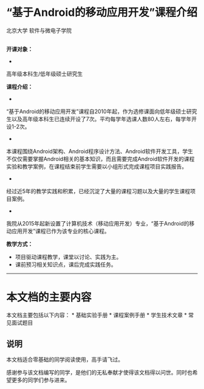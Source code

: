 

# **“基于Android的移动应用开发”课程介绍**



北京大学 软件与微电子学院
## 

**开课对象：**

* 
高年级本科生/低年级硕士研究生

**课程介绍：**
    
* 
“基于Android的移动应用开发”课程自2010年起，作为选修课面向低年级硕士研究生以及高年级本科生已连续开设了7次。平均每学年选课人数80人左右，每学年开设1-2次。

* 
本课程围绕Android架构、Android程序设计方法、Android软件开发工具，学生不仅仅需要掌握Android相关的基本知识，而且需要完成Android软件开发的课程实验和教学案例，在课程结束前学生需要以小组形式完成课程项目实践报告。


* 
经过近5年的教学实践和积累，已经沉淀了大量的课程习题以及大量的学生课程项目案例。


* 
我院从2015年起新设置了计算机技术（移动应用开发）专业，“基于Android的移动应用开发”课程已作为该专业的核心课程。

**教学方式：**
    
* 项目驱动课程教学，课堂以讨论、实践为主。
* 课前预习相关知识点，课后完成实践任务。


---


# 本文档的主要内容

本文档主要包括以下内容：
* 
基础实验手册
* 
课程案例手册
* 
学生技术文章
* 
常见面试题目


## **说明**

本文档适合零基础的同学阅读使用，高手请飞过。

感谢参与该文档编写的同学，是他们的无私奉献才使得该文档得以问世。同时也希望更多的同学们参与进来。




